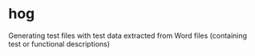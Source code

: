 # hog
Generating test files with test data extracted from Word files (containing test or functional descriptions)
